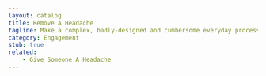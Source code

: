 ```yaml
---
layout: catalog
title: Remove A Headache
tagline: Make a complex, badly-designed and cumbersome everyday process easier, and the result may be a completely different interaction.
category: Engagement
stub: true
related:
    - Give Someone A Headache
---
```

